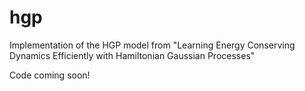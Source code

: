 # hgp
Implementation of the HGP model from "Learning Energy Conserving Dynamics Efficiently with Hamiltonian Gaussian Processes" 

Code coming soon!
